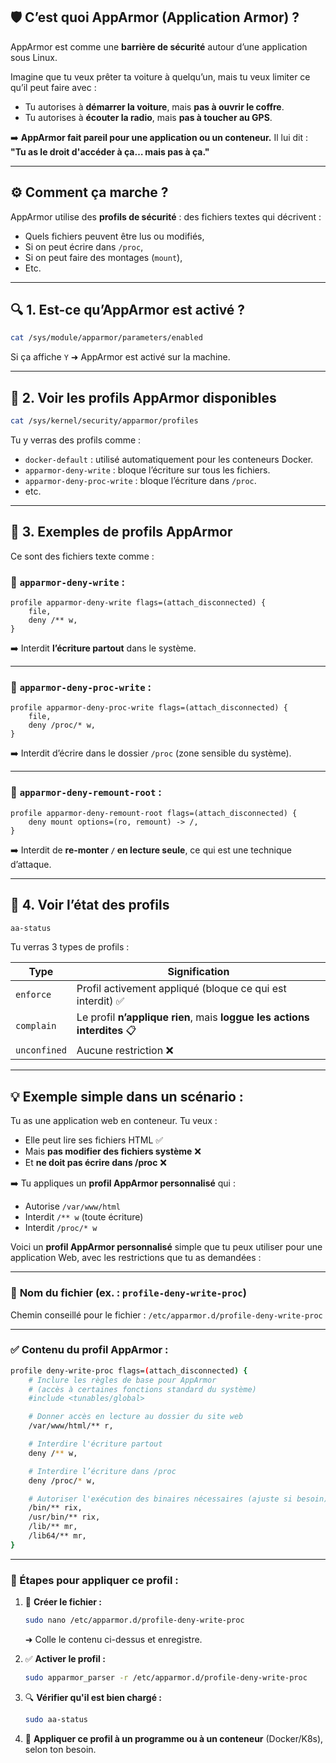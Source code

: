 ## 🛡️ C’est quoi **AppArmor** (Application Armor) ?

AppArmor est comme une **barrière de sécurité** autour d’une application sous Linux.

Imagine que tu veux prêter ta voiture à quelqu’un, mais tu veux limiter ce qu’il peut faire avec :

* Tu autorises à **démarrer la voiture**, mais **pas à ouvrir le coffre**.
* Tu autorises à **écouter la radio**, mais **pas à toucher au GPS**.

➡️ **AppArmor fait pareil pour une application ou un conteneur.**
Il lui dit : **"Tu as le droit d'accéder à ça… mais pas à ça."**

---

## ⚙️ Comment ça marche ?

AppArmor utilise des **profils de sécurité** : des fichiers textes qui décrivent :

* Quels fichiers peuvent être lus ou modifiés,
* Si on peut écrire dans `/proc`,
* Si on peut faire des montages (`mount`),
* Etc.

---

## 🔍 1. Est-ce qu’AppArmor est activé ?

```bash
cat /sys/module/apparmor/parameters/enabled
```

Si ça affiche `Y` ➜ AppArmor est activé sur la machine.

---

## 📄 2. Voir les profils AppArmor disponibles

```bash
cat /sys/kernel/security/apparmor/profiles
```

Tu y verras des profils comme :

* `docker-default` : utilisé automatiquement pour les conteneurs Docker.
* `apparmor-deny-write` : bloque l’écriture sur tous les fichiers.
* `apparmor-deny-proc-write` : bloque l’écriture dans `/proc`.
* etc.

---

## 📁 3. Exemples de **profils AppArmor**

Ce sont des fichiers texte comme :

### 🔸 `apparmor-deny-write` :

```text
profile apparmor-deny-write flags=(attach_disconnected) {
    file,
    deny /** w,
}
```

➡️ Interdit **l’écriture partout** dans le système.

---

### 🔸 `apparmor-deny-proc-write` :

```text
profile apparmor-deny-proc-write flags=(attach_disconnected) {
    file,
    deny /proc/* w,
}
```

➡️ Interdit d’écrire dans le dossier `/proc` (zone sensible du système).

---

### 🔸 `apparmor-deny-remount-root` :

```text
profile apparmor-deny-remount-root flags=(attach_disconnected) {
    deny mount options=(ro, remount) -> /,
}
```

➡️ Interdit de **re-monter `/` en lecture seule**, ce qui est une technique d’attaque.

---

## 📌 4. Voir l’état des profils

```bash
aa-status
```

Tu verras 3 types de profils :

| Type         | Signification                                                            |
| ------------ | ------------------------------------------------------------------------ |
| `enforce`    | Profil activement appliqué (bloque ce qui est interdit) ✅                |
| `complain`   | Le profil **n’applique rien**, mais **loggue les actions interdites** 📋 |
| `unconfined` | Aucune restriction ❌                                                     |

---

## 💡 Exemple simple dans un scénario :

Tu as une application web en conteneur. Tu veux :

* Elle peut lire ses fichiers HTML ✅
* Mais **pas modifier des fichiers système** ❌
* Et **ne doit pas écrire dans /proc** ❌

➡️ Tu appliques un **profil AppArmor personnalisé** qui :

* Autorise `/var/www/html`
* Interdit `/** w` (toute écriture)
* Interdit `/proc/* w`


Voici un **profil AppArmor personnalisé** simple que tu peux utiliser pour une application Web, avec les restrictions que tu as demandées :

---

### 🔐 **Nom du fichier** (ex. : `profile-deny-write-proc`)

Chemin conseillé pour le fichier :
`/etc/apparmor.d/profile-deny-write-proc`

---

### ✅ **Contenu du profil AppArmor :**

```bash
profile deny-write-proc flags=(attach_disconnected) {
    # Inclure les règles de base pour AppArmor
    # (accès à certaines fonctions standard du système)
    #include <tunables/global>

    # Donner accès en lecture au dossier du site web
    /var/www/html/** r,

    # Interdire l'écriture partout
    deny /** w,

    # Interdire l’écriture dans /proc
    deny /proc/* w,

    # Autoriser l'exécution des binaires nécessaires (ajuste si besoin)
    /bin/** rix,
    /usr/bin/** rix,
    /lib/** mr,
    /lib64/** mr,
}
```

---

### 📌 Étapes pour appliquer ce profil :

1. 🔧 **Créer le fichier :**

   ```bash
   sudo nano /etc/apparmor.d/profile-deny-write-proc
   ```

   ➜ Colle le contenu ci-dessus et enregistre.

2. ✅ **Activer le profil :**

   ```bash
   sudo apparmor_parser -r /etc/apparmor.d/profile-deny-write-proc
   ```

3. 🔍 **Vérifier qu'il est bien chargé :**

   ```bash
   sudo aa-status
   ```

4. 🧪 **Appliquer ce profil à un programme ou à un conteneur** (Docker/K8s), selon ton besoin.

